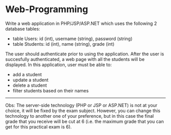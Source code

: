 # Web-Programming

Write a web application in PHP/JSP/ASP.NET which uses the following 2
database tables:
- table Users: id (int), username (string), password (string)
- table Students: id (int), name (string), grade (int)

The user should authenticate prior to using the application. After the
user is succesfully authenticated, a web page with all the students will be displayed. 
In this application, user must be able to:

- add a student   
- update a student    
- delete a student 
- filter students based on their names

--------------------------------------------------------------------------
Obs: The server-side technology (PHP or JSP or ASP.NET) is not at your
choice, it will be fixed by the exam subject. However, you can change
this technology to another one of your preference, but in this case
the final grade that you receive will be cut at 6 (i.e. the maximum
grade that you can get for this practical exam is 6).
